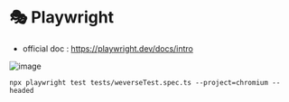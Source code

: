 # 🎭 Playwright

- official doc : https://playwright.dev/docs/intro

![image](https://github.com/user-attachments/assets/2cdc04f8-4309-4917-a693-c52f0efab231)

```
npx playwright test tests/weverseTest.spec.ts --project=chromium --headed
```

